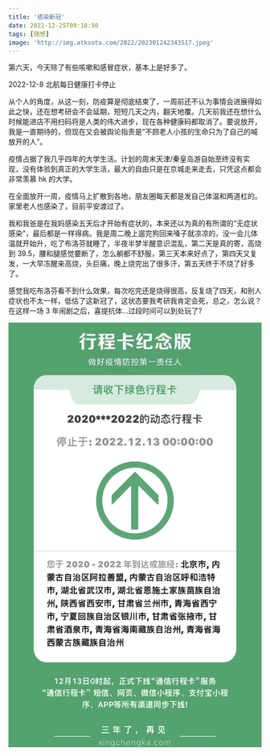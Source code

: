 ```yaml
---
title: '感染新冠'
date: 2022-12-25T09:18:50
tags: [随想]
image: 'http://img.atksoto.com/2022/202301242343517.jpeg'
---
```


第六天，今天除了有些咳嗽和感冒症状，基本上是好多了。

2022-12-8 北航每日健康打卡停止

从个人的角度，从这一刻，防疫算是彻底结束了，一周前还不认为事情会进展得如此之快，还在想考研会不会延期，短短几天之内，翻天地覆。几天前我还在想什么时候能进店不用扫码将是人类的伟大进步，现在各种健康码都取消了。要说放开，我是一直期待的，但现在又会被舆论指责是“不顾老人小孩的生命只为了自己的喊放开的人”。

疫情占据了我几乎四年的大学生活。计划的周末天津/秦皇岛游自始至终没有实现，没有体验到真正的大学生活，最大的自由只是在京城走来走去，只凭这点都会非常羡慕 hk 的大学。

在全面放开一周，疫情马上扩散到各地，朋友圈每天都是发自己体温和两道杠的。家里老人也感染了，目前平安渡过了。

我和我爸是在我妈感染五天后才开始有症状的，本来还以为真的有所谓的“无症状感染”，最后都是一样得病。我是周二晚上遛完狗回来嗓子就凉凉的，没一会儿体温就开始升，吃了布洛芬就睡了，半夜半梦半醒意识混乱，第二天是真的寄，高烧到 39.5，腰和腿感觉要断了，怎么躺都不舒服，第三天本来好点了，第四天又复发，一大早冻醒来高烧，头巨痛，晚上烧完出了很多汗，第五天终于不烧了好多了。

感觉我吃布洛芬看不到什么效果，每次吃完还是烧得很高，反复烧了四天，和别人症状也不太一样，低估了这新冠了，这状态要我考研我肯定会死，总之，怎么说？在这样一场 3 年闹剧之后，喜提抗体...过段时间可以到处玩了?

![](./covid/202301011716123.jpg)
